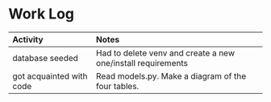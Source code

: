 # Work Log
|Activity|Notes|
|:--|:--|
|database seeded|Had to delete venv and create a new one/install requirements|
|got acquainted with code|Read models.py. Make a diagram of the four tables.|
